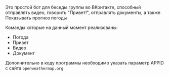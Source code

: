 Это простой бот для беседы группы во ВКонтакте, способный отправлять видео, говорить "Привет!", отправлять документы, а также Показывать прогноз погоды 

Команды которые на данный момент реализованы:
* Погода
* Привет
* Видео
* Документ

Дополнительно в коду программы необходимо указать параметр APPID с сайта ``openweathermap.org``